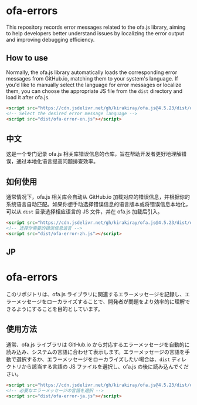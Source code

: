 # ofa-errors

This repository records error messages related to the ofa.js library, aiming to help developers better understand issues by localizing the error output and improving debugging efficiency.

## How to use

Normally, the ofa.js library automatically loads the corresponding error messages from GitHub.io, matching them to your system's language. If you'd like to manually select the language for error messages or localize them, you can choose the appropriate JS file from the `dist` directory and load it after ofa.js.

```html
<script src="https://cdn.jsdelivr.net/gh/kirakiray/ofa.js@4.5.23/dist/ofa.min.js"></script>
<!-- Select the desired error message language -->
<script src="dist/ofa-error-en.js"></script> 
```

## 中文

这是一个专门记录 ofa.js 相关库错误信息的仓库，旨在帮助开发者更好地理解错误，通过本地化语言提高问题排查效率。

## 如何使用

通常情况下，ofa.js 相关库会自动从 GitHub.io 加载对应的错误信息，并根据你的系统语言自动匹配。如果你想手动选择错误信息的语言版本或将错误信息本地化，可以从 `dist` 目录选择相应语言的 JS 文件，并在 ofa.js 加载后引入。

```html
<script src="https://cdn.jsdelivr.net/gh/kirakiray/ofa.js@4.5.23/dist/ofa.min.js"></script>
<!-- 选择你需要的错误信息语言 -->
<script src="dist/ofa-error-zh.js"></script> 
```


## JP

# ofa-errors

このリポジトリは、ofa.js ライブラリに関連するエラーメッセージを記録し、エラーメッセージをローカライズすることで、開発者が問題をより効率的に理解できるようにすることを目的としています。

## 使用方法

通常、ofa.js ライブラリは GitHub.io から対応するエラーメッセージを自動的に読み込み、システムの言語に合わせて表示します。エラーメッセージの言語を手動で選択するか、エラーメッセージをローカライズしたい場合は、`dist` ディレクトリから該当する言語の JS ファイルを選択し、ofa.js の後に読み込んでください。

```html
<script src="https://cdn.jsdelivr.net/gh/kirakiray/ofa.js@4.5.23/dist/ofa.min.js"></script>
<!-- 必要なエラーメッセージの言語を選択 -->
<script src="dist/ofa-error-ja.js"></script> 
```